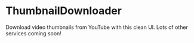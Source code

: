 # ThumbnailDownloader
Download video thumbnails from YouTube with this clean UI. Lots of other services coming soon!
